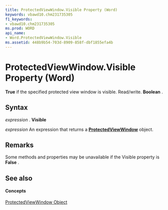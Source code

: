 ```yaml
---
title: ProtectedViewWindow.Visible Property (Word)
keywords: vbawd10.chm231735305
f1_keywords:
- vbawd10.chm231735305
ms.prod: WORD
api_name:
- Word.ProtectedViewWindow.Visible
ms.assetid: 448b9b54-703d-8909-858f-dbf1855efa4b
---
```



# ProtectedViewWindow.Visible Property (Word)

 **True** if the specified protected view window is visible. Read/write. **Boolean** .


## Syntax

 _expression_ . **Visible**

 _expression_ An expression that returns a **[ProtectedViewWindow](protectedviewwindow-object-word.md)** object.


## Remarks

Some methods and properties may be unavailable if the Visible property is  **False** .


## See also


#### Concepts


[ProtectedViewWindow Object](protectedviewwindow-object-word.md)

